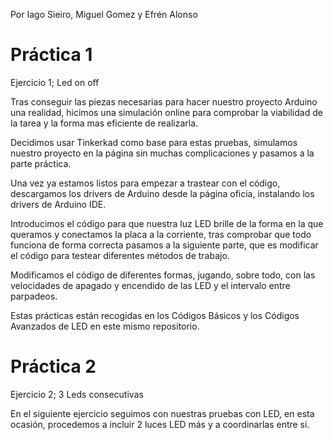 Por Iago Sieiro, Miguel Gomez y Efrén Alonso

# Práctica 1

Ejercicio 1; Led on off

Tras conseguir las piezas necesarias para hacer nuestro proyecto Arduino una realidad, hicimos una simulación online para comprobar la viabilidad de la tarea y la forma mas eficiente de realizarla.

Decidimos usar Tinkerkad como base para estas pruebas, simulamos nuestro proyecto en la página sin muchas complicaciones y pasamos a la parte práctica.

Una vez ya estamos listos para empezar a trastear con el código, descargamos los drivers de Arduino desde la página oficia, instalando los 
drivers de Arduino IDE.

Introducimos el código para que nuestra luz LED brille de la forma en la que queramos y conectamos la placa a la corriente, tras comprobar que todo funciona de forma correcta pasamos a la siguiente parte, que es modificar el código para testear diferentes métodos de trabajo.

Modificamos el código de diferentes formas, jugando, sobre todo, con las velocidades de apagado y encendido de las LED y el intervalo entre parpadeos.

Estas prácticas están recogidas en los Códigos Básicos y los Códigos Avanzados de LED en este mismo repositorio.

# Práctica 2

Ejercicio 2; 3 Leds consecutivas

En el siguiente ejercicio seguimos con nuestras pruebas con LED, en esta ocasión, procedemos a incluir 2 luces LED más y a coordinarlas
entre si.

